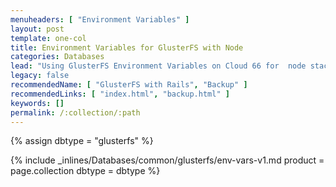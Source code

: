 ```yaml
---
menuheaders: [ "Environment Variables" ]
layout: post
template: one-col
title: Environment Variables for GlusterFS with Node
categories: Databases
lead: "Using GlusterFS Environment Variables on Cloud 66 for  node stacks"
legacy: false
recommendedName: [ "GlusterFS with Rails", "Backup" ]
recommendedLinks: [ "index.html", "backup.html" ]
keywords: []
permalink: /:collection/:path
---
```


{% assign dbtype = "glusterfs" %}

<a href="#environment-variables"></a>{% include _inlines/Databases/common/glusterfs/env-vars-v1.md  product = page.collection dbtype = dbtype %} 
